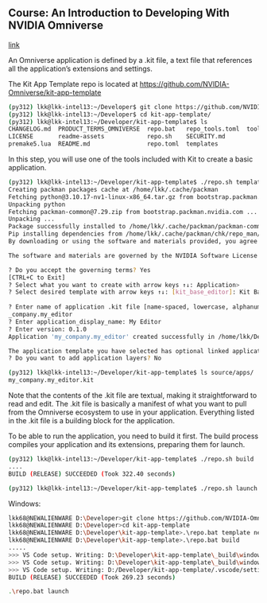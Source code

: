
## Course: An Introduction to Developing With NVIDIA Omniverse
[link](https://learn.nvidia.com/courses/course-detail?course_id=course-v1:DLI+S-OV-11+V1)

An Omniverse application is defined by a .kit file, a text file that references all the application’s extensions and settings.

The Kit App Template repo is located at
https://github.com/NVIDIA-Omniverse/kit-app-template

```bash
(py312) lkk@lkk-intel13:~/Developer$ git clone https://github.com/NVIDIA-Omniverse/kit-app-template
(py312) lkk@lkk-intel13:~/Developer$ cd kit-app-template/
(py312) lkk@lkk-intel13:~/Developer/kit-app-template$ ls
CHANGELOG.md  PRODUCT_TERMS_OMNIVERSE  repo.bat   repo_tools.toml  tools
LICENSE       readme-assets            repo.sh    SECURITY.md
premake5.lua  README.md                repo.toml  templates
```

In this step, you will use one of the tools included with Kit to create a basic application.
```bash
(py312) lkk@lkk-intel13:~/Developer/kit-app-template$ ./repo.sh template new
Creating packman packages cache at /home/lkk/.cache/packman
Fetching python@3.10.17-nv1-linux-x86_64.tar.gz from bootstrap.packman.nvidia.com ...
Unpacking python
Fetching packman-common@7.29.zip from bootstrap.packman.nvidia.com ...
Unpacking ...
Package successfully installed to /home/lkk/.cache/packman/packman-common/7.29
Pip installing dependencies from /home/lkk/.cache/packman/chk/repo_man/1.84.7/tools/uv/uv-requirements.txt to /home/lkk/.cache/packman/chk/uv_deps/50fa2d6354593bc84586cb1856af2077/linux-x86_64/3.10.17...
By downloading or using the software and materials provided, you agree to the governing terms:

The software and materials are governed by the NVIDIA Software License Agreement and the Product-Specific Terms for NVIDIA Omniverse.

? Do you accept the governing terms? Yes
[CTRL+C to Exit]
? Select what you want to create with arrow keys ↑↓: Application>
? Select desired template with arrow keys ↑↓: [kit_base_editor]: Kit Base Editor
 
? Enter name of application .kit file [name-spaced, lowercase, alphanumeric]: my
_company.my_editor
? Enter application_display_name: My Editor
? Enter version: 0.1.0
Application 'my_company.my_editor' created successfully in /home/lkk/Developer/kit-app-template/source/apps/my_company.my_editor.kit

The application template you have selected has optional linked applications and layers.
? Do you want to add application layers? No

(py312) lkk@lkk-intel13:~/Developer/kit-app-template$ ls source/apps/
my_company.my_editor.kit
```

Note that the contents of the .kit file are textual, making it straightforward to read and edit. The .kit file is basically a manifest of what you want to pull from the Omniverse ecosystem to use in your application. Everything listed in the .kit file is a building block for the application.

To be able to run the application, you need to build it first. The build process compiles your application and its extensions, preparing them for launch.

```bash
(py312) lkk@lkk-intel13:~/Developer/kit-app-template$ ./repo.sh build
....
BUILD (RELEASE) SUCCEEDED (Took 322.40 seconds)

(py312) lkk@lkk-intel13:~/Developer/kit-app-template$ ./repo.sh launch
```

Windows:
```bash
lkk68@NEWALIENWARE D:\Developer>git clone https://github.com/NVIDIA-Omniverse/kit-app-template
lkk68@NEWALIENWARE D:\Developer>cd kit-app-template
lkk68@NEWALIENWARE D:\Developer\kit-app-template>.\repo.bat template new
lkk68@NEWALIENWARE D:\Developer\kit-app-template>.\repo.bat build
.....
>>> VS Code setup. Writing: D:\Developer\kit-app-template\_build\windows-x86_64\release\setup_python_env.bat
>>> VS Code setup. Writing: D:\Developer\kit-app-template\_build\windows-x86_64\release\site\sitecustomize.py
>>> VS Code setup. Writing: D:/Developer/kit-app-template/.vscode/settings.json
BUILD (RELEASE) SUCCEEDED (Took 269.23 seconds)

.\repo.bat launch
```